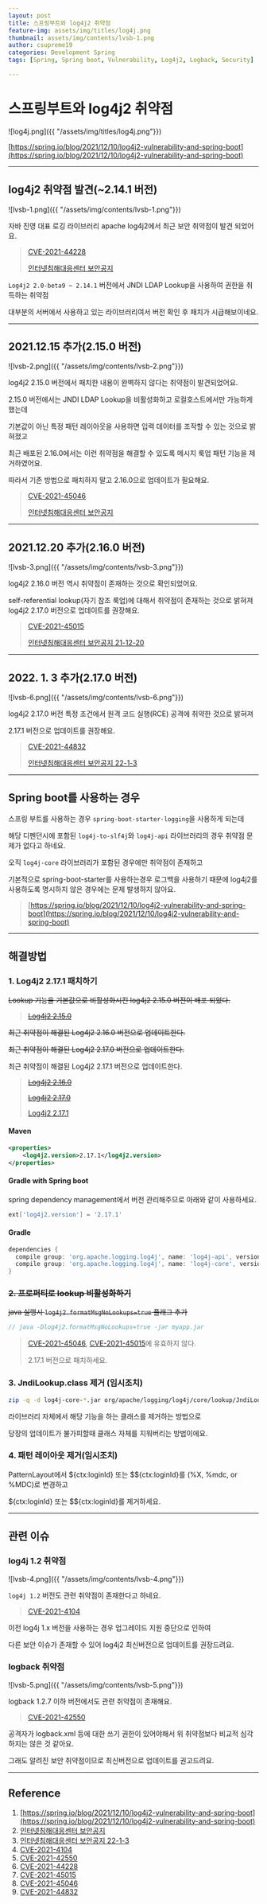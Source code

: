 ```yaml
---
layout: post
title: 스프링부트와 log4j2 취약점
feature-img: assets/img/titles/log4j.png
thumbnail: assets/img/contents/lvsb-1.png
author: csupreme19
categories: Development Spring
tags: [Spring, Spring boot, Vulnerability, Log4j2, Logback, Security]

---
```


# 스프링부트와 log4j2 취약점

![log4j.png]({{ "/assets/img/titles/log4j.png"}})

[https://spring.io/blog/2021/12/10/log4j2-vulnerability-and-spring-boot](https://spring.io/blog/2021/12/10/log4j2-vulnerability-and-spring-boot)

---

## log4j2 취약점 발견(~2.14.1 버전)

![lvsb-1.png]({{ "/assets/img/contents/lvsb-1.png"}})

자바 진영 대표 로깅 라이브러리 apache log4j2에서 최근 보안 취약점이 발견 되었어요.

> [CVE-2021-44228](https://nvd.nist.gov/vuln/detail/CVE-2021-44228)
>
> [인터넷침해대응센터 보안공지](https://krcert.or.kr/data/secNoticeView.do?bulletin_writing_sequence=36389)

`Log4j2 2.0-beta9 ~ 2.14.1` 버전에서 JNDI LDAP Lookup을 사용하여 권한을 취득하는 취약점

대부분의 서버에서 사용하고 있는 라이브러리여서 버전 확인 후 패치가 시급해보이네요.

---

## 2021.12.15 추가(2.15.0 버전)

![lvsb-2.png]({{ "/assets/img/contents/lvsb-2.png"}})

log4j2 2.15.0 버전에서 패치한 내용이 완벽하지 않다는 취약점이 발견되었어요.

2.15.0 버전에서는 JNDI LDAP Lookup을 비활성화하고 로컬호스트에서만 가능하게 했는데

기본값이 아닌 특정 패턴 레이아웃을 사용하면 입력 데이터를 조작할 수 있는 것으로 밝혀졌고

최근 배포된 2.16.0에서는 이런 취약점을 해결할 수 있도록 메시지 룩업 패턴 기능을 제거하였어요.

따라서 기존 방법으로 패치하지 말고 2.16.0으로 업데이트가 필요해요.

>[CVE-2021-45046](https://nvd.nist.gov/vuln/detail/CVE-2021-45046)
>
>[인터넷침해대응센터 보안공지](https://krcert.or.kr/data/secNoticeView.do?bulletin_writing_sequence=36389)

---

## 2021.12.20 추가(2.16.0 버전)

![lvsb-3.png]({{ "/assets/img/contents/lvsb-3.png"}})

log4j2 2.16.0 버전 역시 취약점이 존재하는 것으로 확인되었어요.

self-referential lookup(자기 참조 룩업)에 대해서 취약점이 존재하는 것으로 밝혀져 log4j2 2.17.0 버전으로 업데이트를 권장해요.

>[CVE-2021-45015](https://nvd.nist.gov/vuln/detail/CVE-2021-45105)
>
>[인터넷침해대응센터 보안공지 21-12-20](https://krcert.or.kr/data/secNoticeView.do?bulletin_writing_sequence=36397)

---

## 2022. 1. 3 추가(2.17.0 버전)

![lvsb-6.png]({{ "/assets/img/contents/lvsb-6.png"}})

log4j2 2.17.0 버전 특정 조건에서 원격 코드 실행(RCE) 공격에 취약한 것으로 밝혀져

2.17.1 버전으로 업데이트를 권장해요.

>[CVE-2021-44832](https://nvd.nist.gov/vuln/detail/CVE-2021-44832)
>
>[인터넷침해대응센터 보안공지 22-1-3](https://krcert.or.kr/data/secNoticeView.do?bulletin_writing_sequence=36397)

---

## Spring boot를 사용하는 경우

스프링 부트를 사용하는 경우 `spring-boot-starter-logging`을 사용하게 되는데

해당 디펜던시에 포함된 `log4j-to-slf4j`와 `log4j-api` 라이브러리의 경우 취약점 문제가 없다고 하네요.

오직 `log4j-core` 라이브러리가 포함된 경우에만 취약점이 존재하고

기본적으로 spring-boot-starter를 사용하는경우 로그백을 사용하기 때문에 log4j2를 사용하도록 명시하지 않은 경우에는 문제 발생하지 않아요.

> [https://spring.io/blog/2021/12/10/log4j2-vulnerability-and-spring-boot](https://spring.io/blog/2021/12/10/log4j2-vulnerability-and-spring-boot)

---

## 해결방법

### 1. Log4j2 2.17.1 패치하기

~~Lookup 기능을 기본값으로 비활성화시킨 log4j2 2.15.0 버전이 배포 되었다.~~

> ~~[Log4j2 2.15.0](https://repo1.maven.org/maven2/org/apache/logging/log4j/log4j-core/2.15.0/)~~

~~최근 취약점이 해결된 Log4j2 2.16.0 버전으로 업데이트한다.~~

~~최근 취약점이 해결된 Log4j2 2.17.0 버전으로 업데이트한다.~~

최근 취약점이 해결된 Log4j2 2.17.1 버전으로 업데이트한다.

> ~~[Log4j2 2.16.0](https://repo1.maven.org/maven2/org/apache/logging/log4j/log4j-core/2.16.0/)~~
>
> ~~[Log4j2 2.17.0](https://repo1.maven.org/maven2/org/apache/logging/log4j/log4j-core/2.17.0/)~~
>
> [Log4j2 2.17.1](https://repo1.maven.org/maven2/org/apache/logging/log4j/log4j-core/2.17.1/)

#### Maven

```xml
<properties>
    <log4j2.version>2.17.1</log4j2.version>
</properties>
```

#### Gradle with Spring boot

spring dependency management에서 버전 관리해주므로 아래와 같이 사용하세요.

```groovy
ext['log4j2.version'] = '2.17.1'
```

#### Gradle

```groovy
dependencies {
  compile group: 'org.apache.logging.log4j', name: 'log4j-api', version: '2.17.1'
  compile group: 'org.apache.logging.log4j', name: 'log4j-core', version: '2.17.1'
}
```



### ~~2. 프로퍼티로 lookup 비활성화하기~~

~~java 실행시 `log4j2.formatMsgNoLookups=true` 플래그 추가~~

```java
// java -Dlog4j2.formatMsgNoLookups=true -jar myapp.jar
```

> [CVE-2021-45046](https://nvd.nist.gov/vuln/detail/CVE-2021-45046), [CVE-2021-45015](https://nvd.nist.gov/vuln/detail/CVE-2021-45105)에 유효하지 않다.
>
> 2.17.1 버전으로 패치하세요.



### 3. JndiLookup.class 제거 (임시조치)

```sh
zip -q -d log4j-core-*.jar org/apache/logging/log4j/core/lookup/JndiLookup.class
```

라이브러리 자체에서 해당 기능을 하는 클래스를 제거하는 방법으로

당장의 업데이트가 불가피할때 클래스 자체를 지워버리는 방법이에요.



### 4. 패턴 레이아웃 제거(임시조치)

PatternLayout에서 ${ctx:loginId} 또는 $${ctx:loginId}를 (%X, %mdc, or %MDC)로 변경하고

${ctx:loginId} 또는 $${ctx:loginId}를 제거하세요.

---

## 관련 이슈

### log4j 1.2 취약점

![lvsb-4.png]({{ "/assets/img/contents/lvsb-4.png"}})

`log4j 1.2` 버전도 관련 취약점이 존재한다고 하네요.

> [CVE-2021-4104](https://nvd.nist.gov/vuln/detail/CVE-2021-4104)

이전 log4j 1.x 버전을 사용하는 경우 업그레이드 지원 중단으로 인하여

다른 보안 이슈가 존재할 수 있어 log4j2 최신버전으로 업데이트를 권장드려요.



### logback 취약점

![lvsb-5.png]({{ "/assets/img/contents/lvsb-5.png"}})

logback 1.2.7 이하 버전에서도 관련 취약점이 존재해요.

> [CVE-2021-42550](https://nvd.nist.gov/vuln/detail/CVE-2021-42550)

공격자가 logback.xml 등에 대한 쓰기 권한이 있어야해서 위 취약점보다 비교적 심각하지는 않은 것 같아요.

그래도 알려진 보안 취약점이므로 최신버전으로 업데이트를 권고드려요.

---

## Reference

1. [https://spring.io/blog/2021/12/10/log4j2-vulnerability-and-spring-boot](https://spring.io/blog/2021/12/10/log4j2-vulnerability-and-spring-boot)
2. [인터넷침해대응센터 보안공지](https://krcert.or.kr/data/secNoticeView.do?bulletin_writing_sequence=36389)
3. [인터넷침해대응센터 보안공지 22-1-3](https://krcert.or.kr/data/secNoticeView.do?bulletin_writing_sequence=36397)
4. [CVE-2021-4104](https://nvd.nist.gov/vuln/detail/CVE-2021-4104)
5. [CVE-2021-42550](https://nvd.nist.gov/vuln/detail/CVE-2021-42550)
6. [CVE-2021-44228](https://nvd.nist.gov/vuln/detail/CVE-2021-44228)
7. [CVE-2021-45015](https://nvd.nist.gov/vuln/detail/CVE-2021-45105)
8. [CVE-2021-45046](https://nvd.nist.gov/vuln/detail/CVE-2021-45046)
8. [CVE-2021-44832](https://nvd.nist.gov/vuln/detail/CVE-2021-44832)

